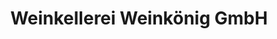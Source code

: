 ---
title: "Weinkellerei Weinkönig GmbH"
url: /koblenz/weinkellerei-weinkoenig-gmbh/
shop: Spirituosen
---